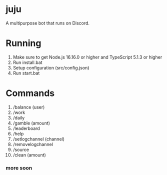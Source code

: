 # juju
A multipurpose bot that runs on Discord.

# Running
1. Make sure to get Node.js 16.16.0 or higher and TypeScript 5.1.3 or higher
2. Run install.bat
3. Setup configuration (src/config.json)
4. Run start.bat

# Commands
1. /balance (user)
2. /work
3. /daily
4. /gamble (amount)
5. /leaderboard
6. /help
7. /setlogchannel (channel)
8. /removelogchannel
9. /source
10. /clean (amount)
### more soon

